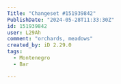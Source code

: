 ```yaml
---
Title: "Changeset #151939842"
PublishDate: "2024-05-28T11:33:30Z"
id: 151939842
user: L29Ah
comment: "orchards, meadows"
created_by: iD 2.29.0
tags:
  - Montenegro
  - Bar

---
```


